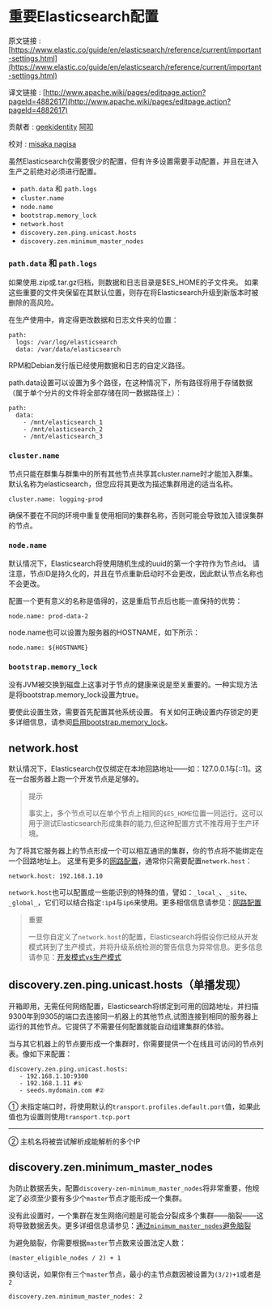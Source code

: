 # 重要Elasticsearch配置

原文链接 : [https://www.elastic.co/guide/en/elasticsearch/reference/current/important-settings.html](https://www.elastic.co/guide/en/elasticsearch/reference/current/important-settings.html)

译文链接 : [http://www.apache.wiki/pages/editpage.action?pageId=4882617](http://www.apache.wiki/pages/editpage.action?pageId=4882617)

贡献者 : [geekidentity](/display/~houfachao) [阿叩](/display/~luanqing)

校对 : [misaka nagisa](/display/~wangjueyimin)

虽然Elasticsearch仅需要很少的配置，但有许多设置需要手动配置，并且在进入生产之前绝对必须进行配置。

*   `path.data` 和 `path.logs`
*   `cluster.name`
*   `node.name`
*   `bootstrap.memory_lock`
*   `network.host`
*   `discovery.zen.ping.unicast.hosts`
*   `discovery.zen.minimum_master_nodes`

### `path.data` 和 `path.logs`

如果使用.zip或.tar.gz归档，则数据和日志目录是$ES_HOME的子文件夹。 如果这些重要的文件夹保留在其默认位置，则存在将Elasticsearch升级到新版本时被删除的高风险。

在生产使用中，肯定得更改数据和日志文件夹的位置：

```
path:
  logs: /var/log/elasticsearch
  data: /var/data/elasticsearch
```

RPM和Debian发行版已经使用数据和日志的自定义路径。

path.data设置可以设置为多个路径，在这种情况下，所有路径将用于存储数据（属于单个分片的文件将全部存储在同一数据路径上）：

```
path:
  data:
    - /mnt/elasticsearch_1
    - /mnt/elasticsearch_2
    - /mnt/elasticsearch_3
```

### `cluster.name`

节点只能在群集与群集中的所有其他节点共享其cluster.name时才能加入群集。 默认名称为elasticsearch，但您应将其更改为描述集群用途的适当名称。

```
cluster.name: logging-prod
```

确保不要在不同的环境中重复使用相同的集群名称，否则可能会导致加入错误集群的节点。

### `node.name`

默认情况下，Elasticsearch将使用随机生成的uuid的第一个字符作为节点id。 请注意，节点ID是持久化的，并且在节点重新启动时不会更改，因此默认节点名称也不会更改。

配置一个更有意义的名称是值得的，这是重启节点后也能一直保持的优势：

```
node.name: prod-data-2
```

node.name也可以设置为服务器的HOSTNAME，如下所示：

```
node.name: ${HOSTNAME}
```

### `bootstrap.memory_lock`

没有JVM被交换到磁盘上这事对于节点的健康来说是至关重要的。一种实现方法是将bootstrap.memory_lock设置为true。

要使此设置生效，需要首先配置其他系统设置。 有关如何正确设置内存锁定的更多详细信息，请参阅[启用bootstrap.memory_lock](https://www.elastic.co/guide/en/elasticsearch/reference/current/setup-configuration-memory.html#mlockall)。

## network.host

默认情况下，Elasticsearch仅仅绑定在本地回路地址——如：127.0.0.1与[::1]。这在一台服务器上跑一个开发节点是足够的。

> 提示
> 
> 事实上，多个节点可以在单个节点上相同的`$ES_HOME`位置一同运行。这可以用于测试Elasticsearch形成集群的能力,但这种配置方式不推荐用于生产环境。

为了将其它服务器上的节点形成一个可以相互通讯的集群，你的节点将不能绑定在一个回路地址上。 这里有更多的[网路配置](https://aqlu.gitbooks.io/elasticsearch-reference/content/Modules/Network_Settings.html)，通常你只需要配置`network.host`：

```
network.host: 192.168.1.10 
```

`network.host`也可以配置成一些能识别的特殊的值，譬如：`_local_`、`_site`、`_global_`，它们可以结合指定`:ip4`与`ip6`来使用。更多相信信息请参见：[网路配置](https://aqlu.gitbooks.io/elasticsearch-reference/content/Modules/Network_Settings.html#network-interface-values)

> 重要
> 
> 一旦你自定义了`network.host`的配置，Elasticsearch将假设你已经从开发模式转到了生产模式，并将升级系统检测的警告信息为异常信息。更多信息请参见：[开发模式vs生产模式](https://aqlu.gitbooks.io/elasticsearch-reference/content/Setup_Elasticsearch/Important_System_Configuration.html#dev-vs-prod)

## discovery.zen.ping.unicast.hosts（单播发现）

开箱即用，无需任何网络配置，Elasticsearch将绑定到可用的回路地址，并扫描9300年到9305的端口去连接同一机器上的其他节点,试图连接到相同的服务器上运行的其他节点。它提供了不需要任何配置就能自动组建集群的体验。

当与其它机器上的节点要形成一个集群时，你需要提供一个在线且可访问的节点列表。像如下来配置：

```
discovery.zen.ping.unicast.hosts:
   - 192.168.1.10:9300
   - 192.168.1.11 #①
   - seeds.mydomain.com #② 
```

① 未指定端口时，将使用默认的`transport.profiles.default.port`值，如果此值也为设置则使用`transport.tcp.port`

* * *

② 主机名将被尝试解析成能解析的多个IP

## discovery.zen.minimum_master_nodes

为防止数据丢失，配置`discovery-zen-minimum_master_nodes`将非常重要，他规定了必须至少要有多少个`master`节点才能形成一个集群。

没有此设置时，一个集群在发生网络问题是可能会分裂成多个集群——脑裂——这将导致数据丢失。更多详细信息请参见：[通过`minimum_master_nodes`避免脑裂](https://aqlu.gitbooks.io/elasticsearch-reference/content/Modules/Node.html#split-brain)

为避免脑裂，你需要根据`master`节点数来设置法定人数：

```
(master_eligible_nodes / 2) + 1 
```

换句话说，如果你有三个`master`节点，最小的主节点数因被设置为`(3/2)+1`或者是`2`

```
discovery.zen.minimum_master_nodes: 2 
```